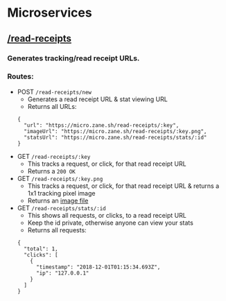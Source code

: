 # Microservices

## [/read-receipts](https://micro.zane.sh/read-receipts)

### Generates tracking/read receipt URLs.

### Routes:

- POST `/read-receipts/new`
  - Generates a read receipt URL & stat viewing URL
  - Returns all URLs:
  ```
  {
    "url": "https://micro.zane.sh/read-receipts/:key",
    "imageUrl": "https://micro.zane.sh/read-receipts/:key.png",
    "statsUrl": "https://micro.zane.sh/read-receipts/stats/:id"
  }
  ```
- GET `/read-receipts/:key`
  - This tracks a request, or click, for that read receipt URL
  - Returns a `200 OK`
- GET `/read-receipts/:key.png`
  - This tracks a request, or click, for that read receipt URL & returns a 1x1 tracking pixel image
  - Returns an [image file](https://raw.githubusercontent.com/zanedb/micro/master/static/pixel.png)
- GET `/read-receipts/stats/:id`
  - This shows all requests, or clicks, to a read receipt URL
  - Keep the id private, otherwise anyone can view your stats
  - Returns all requests:
  ```
  {
    "total": 1,
    "clicks": [
      {
        "timestamp": "2018-12-01T01:15:34.693Z",
        "ip": "127.0.0.1"
      }
    ]
  }
  ```
